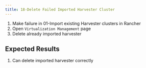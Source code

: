 ```yaml
---
title: 18-Delete Failed Imported Harvester Cluster	
---
```

1. Make failure in 01-Import existing Harvester clusters in Rancher
2. Open `Virtualization Management` page
3. Delete already imported harvester


## Expected Results
1. Can delete imported harvester correctly